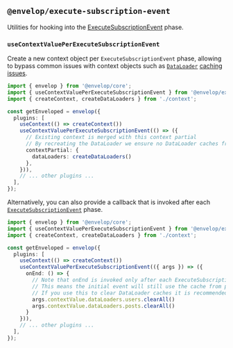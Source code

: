 ## `@envelop/execute-subscription-event`

Utilities for hooking into the [ExecuteSubscriptionEvent](<https://spec.graphql.org/draft/#ExecuteSubscriptionEvent()>) phase.

### `useContextValuePerExecuteSubscriptionEvent`

Create a new context object per `ExecuteSubscriptionEvent` phase, allowing to bypass common issues with context objects such as [`DataLoader`](https://github.com/n1ru4l/envelop/issues/80) [caching](https://github.com/graphql/graphql-js/issues/894) [issues](https://github.com/apollographql/subscriptions-transport-ws/issues/330).

```ts
import { envelop } from '@envelop/core';
import { useContextValuePerExecuteSubscriptionEvent } from '@envelop/execute-subscription-event';
import { createContext, createDataLoaders } from './context';

const getEnveloped = envelop({
  plugins: [
    useContext(() => createContext())
    useContextValuePerExecuteSubscriptionEvent(() => ({
      // Existing context is merged with this context partial
      // By recreating the DataLoader we ensure no DataLoader caches from the previous event/initial field subscribe call are are hit
      contextPartial: {
        dataLoaders: createDataLoaders()
      },
    })),
    // ... other plugins ...
  ],
});
```

Alternatively, you can also provide a callback that is invoked after each [`ExecuteSubscriptionEvent`](<https://spec.graphql.org/draft/#ExecuteSubscriptionEvent()>) phase.

```ts
import { envelop } from '@envelop/core';
import { useContextValuePerExecuteSubscriptionEvent } from '@envelop/execute-subscription-event';
import { createContext, createDataLoaders } from './context';

const getEnveloped = envelop({
  plugins: [
    useContext(() => createContext())
    useContextValuePerExecuteSubscriptionEvent(({ args }) => ({
      onEnd: () => {
        // Note that onEnd is invoked only after each ExecuteSubscriptionEvent phase
        // This means the initial event will still use the cache from potential subscribe dataloader calls
        // If you use this to clear DataLoader caches it is recommended to not do any DataLoader calls within your field subscribe function.
        args.contextValue.dataLoaders.users.clearAll()
        args.contextValue.dataLoaders.posts.clearAll()
      }
    })),
    // ... other plugins ...
  ],
});
```
